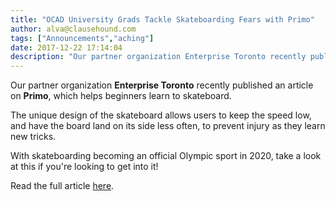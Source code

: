 ```yaml
---
title: "OCAD University Grads Tackle Skateboarding Fears with Primo"
author: alva@clausehound.com
tags: ["Announcements","aching"]
date: 2017-12-22 17:14:04
description: "Our partner organization Enterprise Toronto recently published an article on Primo, which helps beginners learn to skateboard."
---
```




Our partner organization **Enterprise Toronto** recently published an article on **Primo**, which helps beginners learn to skateboard.

The unique design of the skateboard allows users to keep the speed low, and have the board land on its side less often, to prevent injury as they learn new tricks.

With skateboarding becoming an official Olympic sport in 2020, take a look at this if you're looking to get into it!

Read the full article [here](https://startupheretoronto.com/type/profiles/ocad-university-grads-tackle-skateboarding-fears-primo/).
